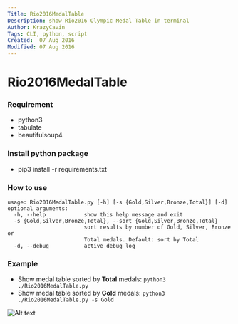 ```yaml
---
Title: Rio2016MedalTable
Description: show Rio2016 Olympic Medal Table in terminal
Author: KrazyCavin
Tags: CLI, python, script
Created:  07 Aug 2016
Modified: 07 Aug 2016
---
```


Rio2016MedalTable
=================

### Requirement
* python3
* tabulate
* beautifulsoup4

### Install python package
* pip3 install -r requirements.txt

### How to use
```
usage: Rio2016MedalTable.py [-h] [-s {Gold,Silver,Bronze,Total}] [-d]
optional arguments:
  -h, --help            show this help message and exit
  -s {Gold,Silver,Bronze,Total}, --sort {Gold,Silver,Bronze,Total}
                        sort results by number of Gold, Silver, Bronze or
                        Total medals. Default: sort by Total
  -d, --debug           active debug log
```

### Example
* Show medal table sorted by **Total** medals: ```python3 ./Rio2016MedalTable.py```
* Show medal table sorted by **Gold** medals: ```python3 ./Rio2016MedalTable.py -s Gold```

![Alt text](https://github.com/KrazyCavin/Rio2016MedalTable/blob/master/MedalTable_Screenshot.png "Medal Table Screenshot")
